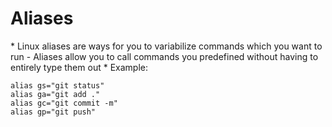<h1>Aliases</h1>
* Linux aliases are ways for you to variabilize commands which you want to run 
  - Aliases allow you to call commands you predefined without having to entirely type them out
* Example: 

  ```
  alias gs="git status"
  alias ga="git add ."
  alias gc="git commit -m"
  alias gp="git push"

  ```
